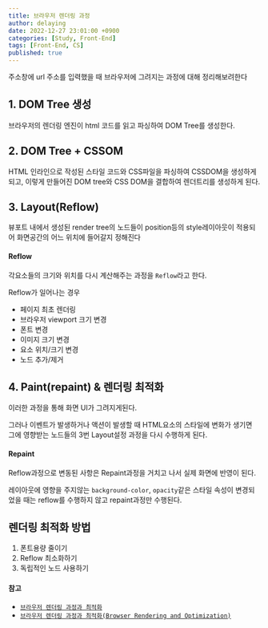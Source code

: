 ```yaml
---
title: 브라우저 렌더링 과정 
author: delaying
date: 2022-12-27 23:01:00 +0900
categories: [Study, Front-End]
tags: [Front-End, CS]
published: true
---
```


주소창에 url 주소를 입력했을 때 브라우저에 그려지는 과정에 대해 정리해보려한다

## 1. DOM Tree 생성
브라우저의 렌더링 엔진이 html 코드를 읽고 파싱하여 DOM Tree를 생성한다.


## 2. DOM Tree + CSSOM
HTML 인라인으로 작성된 스타일 코드와 CSS파일을 파싱하여 CSSDOM을 생성하게되고,
이렇게 만들어진 DOM tree와 CSS DOM을 결합하여 렌더트리를 생성하게 된다.


## 3. Layout(Reflow)
뷰포트 내에서 생성된 render tree의 노드들이 position등의 style레이아웃이 적용되어 화면공간의 어느 위치에 들어갈지 정해진다

#### Reflow
각요소들의 크기와 위치를 다시 계산해주는 과정을 `Reflow`라고 한다.

Reflow가 일어나는 경우
- 페이지 최초 렌더링 
- 브라우저 viewport 크기 변경
- 폰트 변경
- 이미지 크기 변경
- 요소 위치/크기 변경
- 노드 추가/제거



## 4. Paint(repaint) & 렌더링 최적화
이러한 과정을 통해 화면 UI가 그려지게된다.

그러나 이벤트가 발생하거나 액션이 발생할 때 HTML요소의 스타일에 변화가 생기면 그에 영향받는 노드들의 3번 Layout설정 과정을 다시 수행하게 된다.

#### Repaint
Reflow과정으로 변동된 사항은 Repaint과정을 거치고 나서 실제 화면에 반영이 된다.

레이아웃에 영향을 주지않는 `background-color`, `opacity`같은 스타일 속성이 변경되었을 때는 reflow를 수행하지 않고 repaint과정만 수행된다.



## 렌더링 최적화 방법

1. 폰트용량 줄이기
1. Reflow 최소화하기
2. 독립적인 노드 사용하기


#### 참고
- [`브라우저 렌더링 과정과 최적화`](https://velog.io/@bumsu0211/%EB%B8%8C%EB%9D%BC%EC%9A%B0%EC%A0%80-%EB%A0%8C%EB%8D%94%EB%A7%81-%EA%B3%BC%EC%A0%95%EA%B3%BC-%EC%B5%9C%EC%A0%81%ED%99%94)
- [`브라우저 렌더링 과정과 최적화(Browser Rendering and Optimization)`](https://velog.io/@ye-ji/%EB%B8%8C%EB%9D%BC%EC%9A%B0%EC%A0%80-%EB%A0%8C%EB%8D%94%EB%A7%81-%EA%B3%BC%EC%A0%95%EA%B3%BC-%EC%B5%9C%EC%A0%81%ED%99%94Browser-Rendering-and-Optimization)